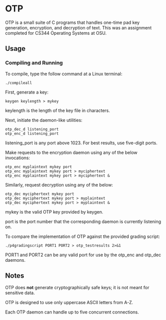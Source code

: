 # OTP

OTP is a small suite of C programs that handles one-time pad key generation, encryption, and decryption of text.
This was an assignment completed for CS344 Operating Systems at OSU.

## Usage


### Compiling and Running
To compile, type the follow command at a Linux terminal:

	./compileall

First, generate a key:

    keygen keylength > mykey
    
keylength is the length of the key file in characters.

Next, initiate the daemon-like utilities:

    otp_dec_d listening_port
    otp_enc_d listening_port

listening_port is any port above 1023. For best results, use five-digit ports.

Make requests to the encryption daemon using any of the below invocations:

    otp_enc myplaintext mykey port
    otp_enc myplaintext mykey port > myciphertext
    otp_enc myplaintext mykey port > myciphertext &

Similarly, request decryption using any of the below:

    otp_dec myciphertext mykey port
    otp_dec myciphertext mykey port > myplaintext
    otp_dec myciphertext mykey port > myplaintext &

mykey is the valid OTP key provided by keygen.

port is the port number that the corresponding daemon is currently listening on.

To compare the implementation of OTP against the provided grading script:

    ./p4gradingscript PORT1 PORT2 > otp_testresults 2>&1

PORT1 and PORT2 can be any valid port for use by the otp\_enc and otp\_dec daemons.

## Notes

OTP does **not** generate cryptographically safe keys; it is not meant for sensitive data.

OTP is designed to use only uppercase ASCII letters from A-Z.

Each OTP daemon can handle up to five concurrent connections.




